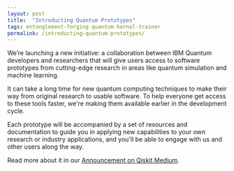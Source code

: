 ```yaml
---
layout: post
title:  "Introducting Quantum Prototypes"
tags: entanglement-forging quantum-kernel-trainer
permalink: /introducting-quantum-prototypes/
---
```

We’re launching a new initiative: a collaboration between IBM Quantum developers and researchers that will give users access to software prototypes from cutting-edge research in areas like quantum simulation and machine learning. 

It can take a long time for new quantum computing techniques to make their way from original research to usable software. To help everyone get access to these tools faster, we're making them available earlier in the development cycle. 

Each prototype will be accompanied by a set of resources and documentation to guide you in applying new capabilities to your own research or industry applications, and you'll be able to engage with us and other users along the way. 

Read more about it in our [Announcement on Qiskit Medium](https://medium.com/qiskit/try-out-the-latest-advances-in-quantum-computing-with-ibm-quantum-prototypes-11f51124cb61).